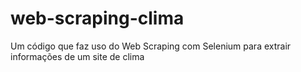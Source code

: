 # web-scraping-clima
Um código que faz uso do Web Scraping com Selenium para extrair informações de um site de clima
